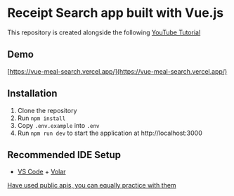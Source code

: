 # Receipt Search app built with Vue.js
This repository is created alongside the following [YouTube Tutorial](https://youtu.be/cfiN8lCA3RM)

## Demo
[https://vue-meal-search.vercel.app/](https://vue-meal-search.vercel.app/)

## Installation
1. Clone the repository
1. Run `npm install`
1. Copy `.env.example` into `.env`
1. Run `npm run dev` to start the application at http://localhost:3000


## Recommended IDE Setup

- [VS Code](https://code.visualstudio.com/) + [Volar](https://marketplace.visualstudio.com/items?itemName=Vue.volar)

[Have used public apis, you can equally practice with them](https://www.themealdb.com/api.php)
